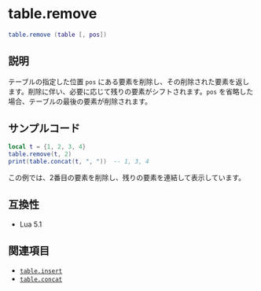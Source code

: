 # table.remove

```lua
table.remove (table [, pos])
```

## 説明

テーブルの指定した位置 `pos` にある要素を削除し、その削除された要素を返します。削除に伴い、必要に応じて残りの要素がシフトされます。`pos` を省略した場合、テーブルの最後の要素が削除されます。

## サンプルコード

```lua
local t = {1, 2, 3, 4}
table.remove(t, 2)
print(table.concat(t, ", "))  -- 1, 3, 4
```

この例では、2番目の要素を削除し、残りの要素を連結して表示しています。

## 互換性

- Lua 5.1

## 関連項目

- [`table.insert`](insert.md)
- [`table.concat`](concat.md)